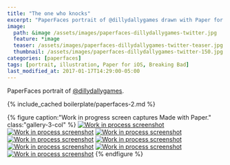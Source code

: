 ```yaml
---
title: "The one who knocks"
excerpt: "PaperFaces portrait of @dillydallygames drawn with Paper for iOS on an iPad."
image: 
  path: &image /assets/images/paperfaces-dillydallygames-twitter.jpg 
  feature: *image
  teaser: /assets/images/paperfaces-dillydallygames-twitter-teaser.jpg
  thumbnail: /assets/images/paperfaces-dillydallygames-twitter-150.jpg
categories: [paperfaces]
tags: [portrait, illustration, Paper for iOS, Breaking Bad]
last_modified_at: 2017-01-17T14:29:00-05:00
---
```


PaperFaces portrait of [@dillydallygames](https://twitter.com/dillydallygames).

{% include_cached boilerplate/paperfaces-2.md %}

{% figure caption:"Work in progress screen captures Made with Paper." class:"gallery-3-col" %}
[![Work in process screenshot](/assets/images/paperfaces-dillydallygames-process-1-600.jpg)](/assets/images/paperfaces-dillydallygames-process-1-lg.jpg)
[![Work in process screenshot](/assets/images/paperfaces-dillydallygames-process-2-600.jpg)](/assets/images/paperfaces-dillydallygames-process-2-lg.jpg)
[![Work in process screenshot](/assets/images/paperfaces-dillydallygames-process-3-600.jpg)](/assets/images/paperfaces-dillydallygames-process-3-lg.jpg)
[![Work in process screenshot](/assets/images/paperfaces-dillydallygames-process-4-600.jpg)](/assets/images/paperfaces-dillydallygames-process-4-lg.jpg)
[![Work in process screenshot](/assets/images/paperfaces-dillydallygames-process-5-600.jpg)](/assets/images/paperfaces-dillydallygames-process-5-lg.jpg)
[![Work in process screenshot](/assets/images/paperfaces-dillydallygames-process-6-600.jpg)](/assets/images/paperfaces-dillydallygames-process-6-lg.jpg)
[![Work in process screenshot](/assets/images/paperfaces-dillydallygames-process-7-600.jpg)](/assets/images/paperfaces-dillydallygames-process-7-lg.jpg)
[![Work in process screenshot](/assets/images/paperfaces-dillydallygames-process-8-600.jpg)](/assets/images/paperfaces-dillydallygames-process-8-lg.jpg)
{% endfigure %}
